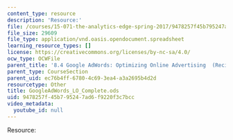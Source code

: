 ```yaml
---
content_type: resource
description: 'Resource:'
file: /courses/15-071-the-analytics-edge-spring-2017/9478257f45b795247ad6f9220f3c7bcc_GoogleAdWords_LO_Complete.ods
file_size: 29609
file_type: application/vnd.oasis.opendocument.spreadsheet
learning_resource_types: []
license: https://creativecommons.org/licenses/by-nc-sa/4.0/
ocw_type: OCWFile
parent_title: '8.4 Google AdWords: Optimizing Online Advertising  (Recitation)'
parent_type: CourseSection
parent_uid: ec76b4ff-6780-4c69-3ea4-a3a2695b4d2d
resourcetype: Other
title: GoogleAdWords_LO_Complete.ods
uid: 9478257f-45b7-9524-7ad6-f9220f3c7bcc
video_metadata:
  youtube_id: null
---
```

Resource: